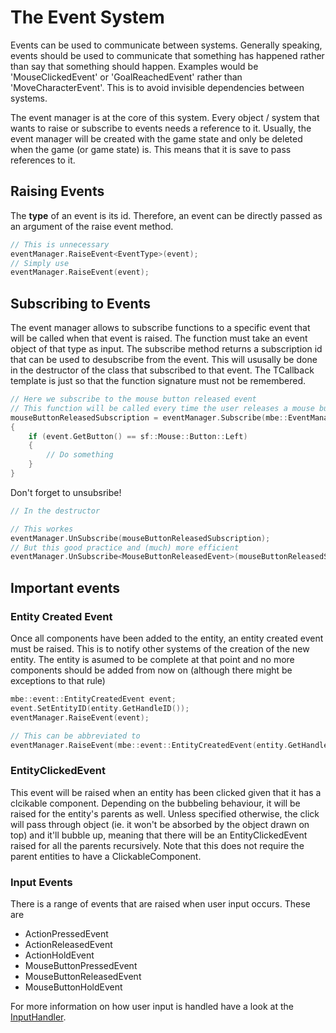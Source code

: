 # The Event System
Events can be used to communicate between systems. Generally speaking, events should be used to communicate that something has happened rather than say that something should happen. Examples would be 'MouseClickedEvent' or 'GoalReachedEvent' rather than 'MoveCharacterEvent'. This is to avoid invisible dependencies between systems.


The event manager is at the core of this system. Every object / system that wants to raise or subscribe to events needs a reference to it. Usually, the event manager will be created with the game state and only be deleted when the game (or game state) is. This means that it is save to pass references to it. 


## Raising Events

The **type** of an event is its id. Therefore, an event can be directly passed as an argument of the raise event method.

```cpp
// This is unnecessary
eventManager.RaiseEvent<EventType>(event);
// Simply use
eventManager.RaiseEvent(event);
```

## Subscribing to Events

The event manager allows to subscribe functions to a specific event that will be called when that event is raised. The function must take an event object of that type as input. The subscribe method returns a subscription id that can be used to desubscribe from the event. This will ususally be done in the destructor of the class that subscribed to that event. The TCallback template is just so that the function signature must not be remembered.

```cpp
// Here we subscribe to the mouse button released event
// This function will be called every time the user releases a mouse button
mouseButtonReleasedSubscription = eventManager.Subscribe(mbe::EventManager::TCallback<MouseButtonReleasedEvent>([/*capture*/](const MouseButtonReleasedEvent & event)
{
    if (event.GetButton() == sf::Mouse::Button::Left)
    {
        // Do something
    }
}
```

Don't forget to unsubsribe!

```cpp
// In the destructor

// This workes
eventManager.UnSubscribe(mouseButtonReleasedSubscription);
// But this good practice and (much) more efficient
eventManager.UnSubscribe<MouseButtonReleasedEvent>(mouseButtonReleasedSubscription);
```

## Important events

### Entity Created Event

Once all components have been added to the entity, an entity created event must be raised. This is to notify other systems of the creation of the new entity. The entity is asumed to be complete at that point and no more components should be added from now on (although there might be exceptions to that rule)
```cpp
mbe::event::EntityCreatedEvent event;
event.SetEntityID(entity.GetHandleID());
eventManager.RaiseEvent(event);

// This can be abbreviated to
eventManager.RaiseEvent(mbe::event::EntityCreatedEvent(entity.GetHandleID()));
```

### EntityClickedEvent

This event will be raised when an entity has been clicked given that it has a clcikable component. Depending on the bubbeling behaviour, it will be raised for the entity's parents as well. Unless specified otherwise, the click will pass through object (ie. it won't be absorbed by the object drawn on top) and it'll bubble up, meaning that there will be an EntityClickedEvent raised for all the parents recursively. Note that this does not require the parent entities to have a ClickableComponent.

### Input Events
There is a range of events that are raised when user input occurs. These are

- ActionPressedEvent
- ActionReleasedEvent
- ActionHoldEvent
- MouseButtonPressedEvent
- MouseButtonReleasedEvent
- MouseButtonHoldEvent


For more information on how user input is handled have a look at the [InputHandler](Input/Input.md).
